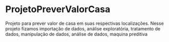 # ProjetoPreverValorCasa
Projeto para prever valor de casa em suas respectivas localizações. Nesse projeto fizamos importação de dados, análise exploratória, tratamento de dados, manipulação de dados, análise de dados, maquina preditiva
